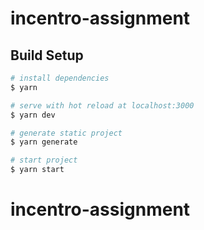 # incentro-assignment

## Build Setup

```bash
# install dependencies
$ yarn

# serve with hot reload at localhost:3000
$ yarn dev

# generate static project
$ yarn generate

# start project
$ yarn start
```
# incentro-assignment
